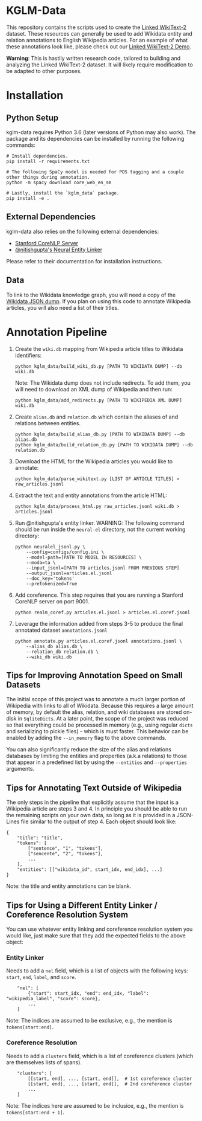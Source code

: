 KGLM-Data
===

This repository contains the scripts used to create the [Linked WikiText-2](https://rloganiv.github.io/linked-wikitext-2) dataset.
These resources can generally be used to add Wikidata entity and relation annotations to English Wikipedia articles.
For an example of what these annotations look like, please check out our [Linked WikiText-2 Demo](https://rloganiv.github.io/linked-wikitext-2/#/explore).

**Warning**:
This is hastily written research code, tailored to building and analyzing the Linked WikiText-2 dataset.
It will likely require modification to be adapted to other purposes.


Installation
===

Python Setup
---

kglm-data requires Python 3.6 (later versions of Python may also work).
The package and its dependencies can be installed by running the following commands:
```
# Install dependencies.
pip install -r requirements.txt

# The following SpaCy model is needed for POS tagging and a couple other things during annotation.
python -m spacy download core_web_en_sm

# Lastly, install the `kglm_data` package.
pip install -e .
```

External Dependencies
---

kglm-data also relies on the following external dependencies:

- [Stanford CoreNLP Server](https://stanfordnlp.github.io/CoreNLP/corenlp-server.html)
- [@nitishgupta's Neural Entity Linker](https://github.com/nitishgupta/neural-el)

Please refer to their documentation for installation instructions.

Data
---

To link to the Wikidata knowledge graph, you will need a copy of the [Wikidata JSON dump](https://www.wikidata.org/wiki/Wikidata:Database_download).
If you plan on using this code to annotate Wikipedia articles, you will also need a list of their titles.


Annotation Pipeline
===

1. Create the `wiki.db` mapping from Wikipedia article titles to Wikidata identifiers:
    ```{bash}
    python kglm_data/build_wiki_db.py [PATH TO WIKIDATA DUMP] --db wiki.db
    ```
    Note: The Wikidata dump does not include redirects. To add them, you will need to download an XML dump of Wikipedia and then run:
    ```{bash}
    python kglm_data/add_redirects.py [PATH TO WIKIPEDIA XML DUMP] wiki.db
    ```
2. Create `alias.db` and `relation.db` which contain the aliases of and relations between entities.
    ```{bash}
    python kglm_data/build_alias_db.py [PATH TO WIKIDATA DUMP] --db alias.db
    python kglm_data/build_relation_db.py [PATH TO WIKIDATA DUMP] --db relation.db
    ```
2. Download the HTML for the Wikipedia articles you would like to annotate:
    ```{bash}
    python kglm_data/parse_wikitext.py [LIST OF ARTICLE TITLES] > raw_articles.jsonl
    ```
3. Extract the text and entity annotations from the article HTML:
    ```{bash}
    python kglm_data/process_html.py raw_articles.jsonl wiki.db > articles.jsonl
    ```
4. Run @nitishgupta's entity linker. WARNING: The following command should be run inside the `neural-el` directory, not the current working directory:
    ```{bash}
    python neuralel_jsonl.py \
        --config=configs/config.ini \
        --model-path=[PATH TO MODEL IN RESOURCES] \
        --moda=ta \
        --input_jsonl=[PATH TO articles.jsonl FROM PREVIOUS STEP]
        --output_jsonl=articles.el.jsonl
        --doc_key='tokens'
        --pretokenized=True
    ```
5. Add coreference. This step requires that you are running a Stanford CoreNLP server on port 9001.
    ```{bash}
    python realm_coref.py articles.el.jsonl > articles.el.coref.jsonl
    ```
6. Leverage the information added from steps 3-5 to produce the final annotated dataset `annotations.jsonl`
    ```{bash}
    python annotate.py articles.el.coref.jsonl annotations.jsonl \
        --alias_db alias.db \
        --relation_db relation.db \
        --wiki_db wiki.db
    ```


Tips for Improving Annotation Speed on Small Datasets
---

The initial scope of this project was to annotate a much larger portion of Wikipedia with links to all of Wikidata.
Because this requires a large amount of memory, by default the alias, relation, and wiki databases are stored on-disk in `SqliteDicts`.
At a later point, the scope of the project was reduced so that everything could be processed in memory (e.g., using regular `dicts` and serializing to pickle files) - which is must faster.
This behavior can be enabled by adding the `--in_memory` flag to the above commands.

You can also significantly reduce the size of the alias and relations databases by limiting the entities and properties (a.k.a relations) to those that appear in a predefined list by using the `--entities` and `--properties` arguments.


Tips for Annotating Text Outside of Wikipedia
---

The only steps in the pipeline that explicitly assume that the input is a Wikipedia article are steps 3 and 4.
In principle you should be able to run the remaining scripts on your own data, so long as it is provided in a JSON-Lines file similar to the output of step 4.
Each object should look like:
```{json}
{
    "title": "title",
    "tokens": [
        ["sentence", "1", "tokens"],
        ["sencente", "2", "tokens"],
        ...
    ],
    "entities": [["wikidata_id", start_idx, end_idx], ...]
}
```
Note: the title and entity annotations can be blank.

Tips for Using a Different Entity Linker / Coreference Resolution System
---

You can use whatever entity linking and coreference resolution system you would like, just make sure that they add the expected fields to the above object:

### Entity Linker

Needs to add a `nel` field, which is a list of objects with the following keys: `start`, `end`, `label`, and `score`.

```{json}
    "nel": [
        {"start": start_idx, "end": end_idx, "label": "wikipedia_label", "score": score},
        ...
    ]
```
Note: The indices are assumed to be exclusive, e.g., the mention is `tokens[start:end]`.

### Coreference Resolution

Needs to add a `clusters` field, which is a list of coreference clusters (which are themselves lists of spans).
```{json}
    "clusters": [
        [[start, end], ..., [start, end]],  # 1st coreference cluster
        [[start, end], ..., [start, end]],  # 2nd coreference cluster
        ...
    ]
```
Note: The indices here are assumed to be inclusice, e.g., the mention is `tokens[start:end + 1]`.